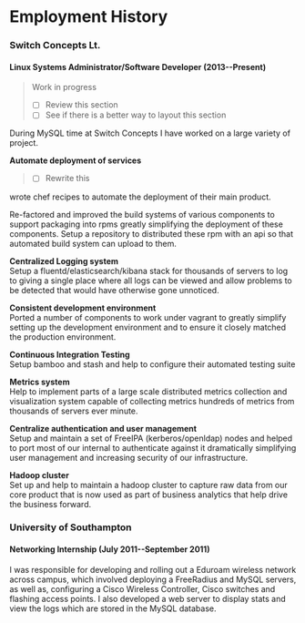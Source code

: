 # Employment History

### Switch Concepts Lt.

#### Linux Systems Administrator/Software Developer (2013--Present)

> Work in progress
> - [ ] Review this section
> - [ ] See if there is a better way to layout this section

During MySQL time at Switch Concepts I have worked on a large variety of project.

**Automate deployment of services**
> - [ ] Rewrite this

wrote chef recipes to automate the deployment of their main product.

Re-factored and improved the build systems of various components to support packaging into rpms
greatly simplifying the deployment of these components. Setup a repository to distributed these rpm
with an api so that automated build system can upload to them.


**Centralized Logging system**  
Setup a fluentd/elasticsearch/kibana stack for thousands of servers to log to giving a single place
where all logs can be viewed and allow problems to be detected that would have otherwise gone
unnoticed.

**Consistent development environment**  
Ported a number of components to work under vagrant to greatly simplify setting up the development
environment and to ensure it closely matched the production environment.

**Continuous Integration Testing**  
Setup bamboo and stash and help to configure their automated testing suite

**Metrics system**  
Help to implement parts of a large scale distributed metrics collection and visualization system
capable of collecting metrics hundreds of metrics from thousands of servers ever minute.

**Centralize authentication and user management**  
Setup and maintain a set of FreeIPA (kerberos/openldap) nodes and helped to port most of our
internal to authenticate against it dramatically simplifying user management and increasing security
of our infrastructure.

**Hadoop cluster**  
Set up and help to maintain a hadoop cluster to capture raw data from our core product that is now
used as part of business analytics that help drive the business forward.


### University of Southampton

#### Networking Internship (July 2011--September 2011)

I was responsible for developing and rolling out a Eduroam wireless network across campus, which
involved deploying a FreeRadius and MySQL servers, as well as, configuring a Cisco Wireless
Controller, Cisco switches and flashing access points. I also developed a web server to display
stats and view the logs which are stored in the MySQL database.
